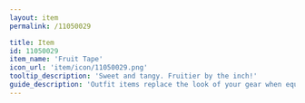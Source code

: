 ```yaml
---
layout: item
permalink: /11050029

title: Item
id: 11050029
item_name: 'Fruit Tape'
icon_url: 'item/icon/11050029.png'
tooltip_description: 'Sweet and tangy. Fruitier by the inch!'
guide_description: 'Outfit items replace the look of your gear when equipped.'
---
```

